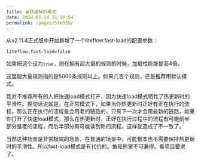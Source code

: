 ```yaml
---
title: 🫕快速解析模式
date: 2024-01-14 21:16:54
permalink: /pages/5fe959/
---
```


从v2.11.4正式版中开始新增了一个liteflow.fast-load的配置参数：

```properties
liteflow.fast-load=false
```

如果把这个设为`true`，则在拥有超大量的规则的时候，加载性能能提高4倍。

这里超大量规则指的是5000条规则以上。如果几百个规则，还是推荐用默认模式。

我并不推荐所有的人把快速load模式打开，因为快速load模式牺牲了热更新时的平滑性。换句话说就是，在正常模式下，如果当你热更新时正好有正在执行的流程，那么正在执行的流程是会用老的链路的，只有下一次才会用最新的链路。如果你打开了快速load模式，那么在热更新时，正好在执行过程中的流程有可能前半部分是老的流程，而后半部分有可能读到新的流程。这样就造成了不一致了。

当然这种场景是非常极端的场景，在普通的场景中，可能根本也不需要保持热更新时的平滑性。所以fast-load模式是有代价的。鱼和熊掌不可兼得。看项目要求了。